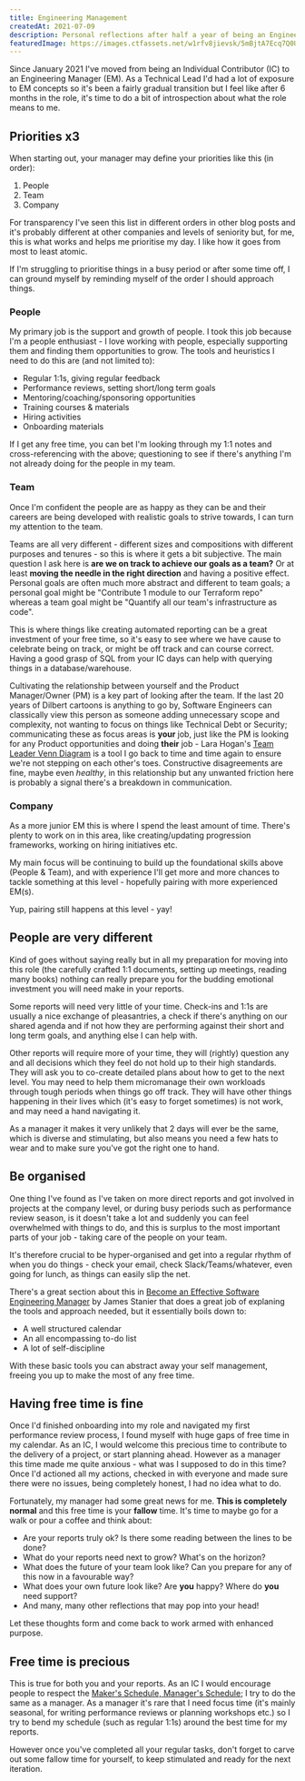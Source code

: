 ```yaml
---
title: Engineering Management
createdAt: 2021-07-09
description: Personal reflections after half a year of being an Engineering Manager
featuredImage: https://images.ctfassets.net/w1rfv8jievsk/5mBjtA7Ecq7Q0UnnYhRfsX/97670d7d85599e093c0e0efd89d593c0/yeshi-kangrang-iuqxv7kFj64-unsplash.jpg
---
```


Since January 2021 I've moved from being an Individual Contributor (IC) to an Engineering Manager (EM). As a Technical Lead I'd had a lot of exposure to EM concepts so it's been a fairly gradual transition but I feel like after 6 months in the role, it's time to do a bit of introspection about what the role means to me.

## Priorities x3

When starting out, your manager may define your priorities like this (in order):

1. People
2. Team
3. Company

For transparency I've seen this list in different orders in other blog posts and it's probably different at other companies and levels of seniority but, for me, this is what works and helps me prioritise my day. I like how it goes from most to least atomic.

If I'm struggling to prioritise things in a busy period or after some time off, I can ground myself by reminding myself of the order I should approach things.

### People

My primary job is the support and growth of people. I took this job because I'm a people enthusiast - I love working with people, especially supporting them and finding them opportunities to grow. The tools and heuristics I need to do this are (and not limited to):

* Regular 1:1s, giving regular feedback
* Performance reviews, setting short/long term goals
* Mentoring/coaching/sponsoring opportunities
* Training courses & materials
* Hiring activities
* Onboarding materials

If I get any free time, you can bet I'm looking through my 1:1 notes and cross-referencing with the above; questioning to see if there's anything I'm not already doing for the people in my team.

### Team

Once I'm confident the people are as happy as they can be and their careers are being developed with realistic goals to strive towards, I can turn my attention to the team.

Teams are all very different - different sizes and compositions with different purposes and tenures - so this is where it gets a bit subjective. The main question I ask here is __are we on track to achieve our goals as a team?__ Or at least __moving the needle in the right direction__ and having a positive effect. Personal goals are often much more abstract and different to team goals; a personal goal might be "Contribute 1 module to our Terraform repo" whereas a team goal might be "Quantify all our team's infrastructure as code".

This is where things like creating automated reporting can be a great investment of your free time, so it's easy to see where we have cause to celebrate being on track, or might be off track and can course correct. Having a good grasp of SQL from your IC days can help with querying things in a database/warehouse.

Cultivating the relationship between yourself and the Product Manager/Owner (PM) is a key part of looking after the team. If the last 20 years of Dilbert cartoons is anything to go by, Software Engineers can classically view this person as someone adding unnecessary scope and complexity, not wanting to focus on things like Technical Debt or Security; communicating these as focus areas is __your__ job, just like the PM is looking for any Product opportunities and doing __their__ job - Lara Hogan's [Team Leader Venn Diagram](https://larahogan.me/blog/team-leader-venn-diagram) is a tool I go back to time and time again to ensure we're not stepping on each other's toes. Constructive disagreements are fine, maybe even *healthy*, in this relationship but any unwanted friction here is probably a signal there's a breakdown in communication.

### Company

As a more junior EM this is where I spend the least amount of time. There's plenty to work on in this area, like creating/updating progression frameworks, working on hiring initiatives etc. 

My main focus will be continuing to build up the foundational skills above (People & Team), and with experience I'll get more and more chances to tackle something at this level - hopefully pairing with more experienced EM(s).

Yup, pairing still happens at this level - yay!

## People are very different

Kind of goes without saying really but in all my preparation for moving into this role (the carefully crafted 1:1 documents, setting up meetings, reading many books) nothing can really prepare you for the budding emotional investment you will need make in your reports.

Some reports will need very little of your time. Check-ins and 1:1s are usually a nice exchange of pleasantries, a check if there's anything on our shared agenda and if not how they are performing against their short and long term goals, and anything else I can help with.

Other reports will require more of your time, they will (rightly) question any and all decisions which they feel do not hold up to their high standards. They will ask you to co-create detailed plans about how to get to the next level. You may need to help them micromanage their own workloads through tough periods when things go off track. They will have other things happening in their lives which (it's easy to forget sometimes) is not work, and may need a hand navigating it.

As a manager it makes it very unlikely that 2 days will ever be the same, which is diverse and stimulating, but also means you need a few hats to wear and to make sure you've got the right one to hand.

## Be organised

One thing I've found as I've taken on more direct reports and got involved in projects at the company level, or during busy periods such as performance review season, is it doesn't take a lot and suddenly you can feel overwhelmed with things to do, and this is surplus to the most important parts of your job - taking care of the people on your team.

It's therefore crucial to be hyper-organised and get into a regular rhythm of when you do things - check your email, check Slack/Teams/whatever, even going for lunch, as things can easily slip the net.

There's a great section about this in [Become an Effective Software Engineering Manager](https://www.amazon.co.uk/Become-Effective-Software-Engineering-Manager/dp/1680507249) by James Stanier that does a great job of explaning the tools and approach needed, but it essentially boils down to:

* A well structured calendar
* An all encompassing to-do list
* A lot of self-discipline

With these basic tools you can abstract away your self management, freeing you up to make the most of any free time.

## Having free time is fine

Once I'd finished onboarding into my role and navigated my first performance review process, I found myself with huge gaps of free time in my calendar. As an IC, I would welcome this precious time to contribute to the delivery of a project, or start planning ahead. However as a manager this time made me quite anxious - what was I supposed to do in this time? Once I'd actioned all my actions, checked in with everyone and made sure there were no issues, being completely honest, I had no idea what to do.

Fortunately, my manager had some great news for me. __This is completely normal__ and this free time is your __fallow__ time. It's time to maybe go for a walk or pour a coffee and think about:

* Are your reports truly ok? Is there some reading between the lines to be done?
* What do your reports need next to grow? What's on the horizon?
* What does the future of your team look like? Can you prepare for any of this now in a favourable way?
* What does your own future look like? Are __you__ happy? Where do __you__ need support?
* And many, many other reflections that may pop into your head!

Let these thoughts form and come back to work armed with enhanced purpose.

## Free time is precious

This is true for both you and your reports. As an IC I would encourage people to respect the [Maker's Schedule, Manager's Schedule](http://www.paulgraham.com/makersschedule.html); I try to do the same as a manager. As a manager it's rare that I need focus time (it's mainly seasonal, for writing performance reviews or planning workshops etc.) so I try to bend my schedule (such as regular 1:1s) around the best time for my reports.

However once you've completed all your regular tasks, don't forget to carve out some fallow time for yourself, to keep stimulated and ready for the next iteration.
